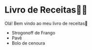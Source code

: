 # Livro de Receitas:man_cook:

Olá! Bem vindo ao meu livro de receitas:wave:

- Strogonoff de Frango
- Pavê
- Bolo de cenoura

